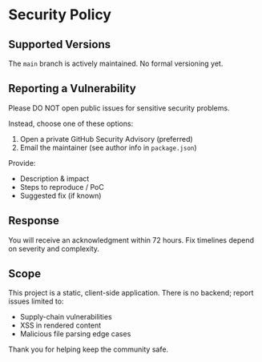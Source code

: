 # Security Policy

## Supported Versions
The `main` branch is actively maintained. No formal versioning yet.

## Reporting a Vulnerability
Please DO NOT open public issues for sensitive security problems.

Instead, choose one of these options:
1. Open a private GitHub Security Advisory (preferred)
2. Email the maintainer (see author info in `package.json`)

Provide:
- Description & impact
- Steps to reproduce / PoC
- Suggested fix (if known)

## Response
You will receive an acknowledgment within 72 hours. Fix timelines depend on severity and complexity.

## Scope
This project is a static, client-side application. There is no backend; report issues limited to:
- Supply-chain vulnerabilities
- XSS in rendered content
- Malicious file parsing edge cases

Thank you for helping keep the community safe.
